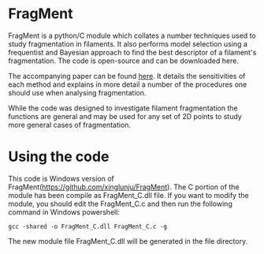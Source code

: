# FragMent
FragMent is a python/C module which collates a number techniques used to study fragmentation in filaments. It also performs model selection using a frequentist and Bayesian approach to find the best descriptor of a filament's fragmentation. The code is open-source and can be downloaded here.

The accompanying paper can be found [here](http://adsabs.harvard.edu/abs/2019arXiv190106205C). It details the sensitivities of each method and explains in more detail a number of the procedures one should use when analysing fragmentation.

While the code was designed to investigate filament fragmentation the functions are general and may be used for any set of 2D points to study more general cases of fragmentation.

# Using the code
This code is Windows version of FragMent(https://github.com/xinglunju/FragMent). The C portion of the module has been compile as FragMent_C.dll file. If you want to modify the module, you should edit the FragMent_C.c and then run the following command in Windows powershell:
```
gcc -shared -o FragMent_C.dll FragMent_C.c -g
```
The new module file FragMent_C.dll will be generated in the file directory.
